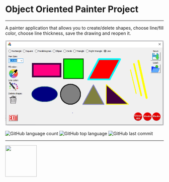 # Object Oriented Painter Project
------------------
A painter application that allows you to create/delete shapes, choose line/fill color, choose line thickness, save the drawing and reopen it.


![paint software](painter.png)

![GitHub language count](https://img.shields.io/github/languages/count/Llevi94/MFC_Paint)
![GitHub top language](https://img.shields.io/github/languages/top/Llevi94/MFC_Paint?color=yellow)
![GitHub last commit](https://img.shields.io/github/last-commit/Llevi94/MFC_Paint?color=red&style=plastic)


------------------

<img src = "https://e7.pngegg.com/pngimages/46/626/png-clipart-c-logo-the-c-programming-language-computer-icons-computer-programming-source-code-programming-miscellaneous-template.png" width="100" height="100">
